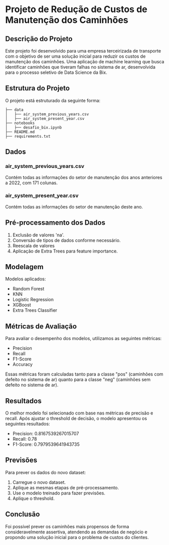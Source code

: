 # Projeto de Redução de Custos de Manutenção dos Caminhões

## Descrição do Projeto

Este projeto foi desenvolvido para uma empresa terceirizada de transporte com o objetivo de ser uma solução inicial para reduzir os custos de manutenção dos caminhões. Uma aplicação de machine learning que busca identificar caminhões que tiveram falhas no sistema de ar, desenvolvida para o processo seletivo de Data Science da Bix.

## Estrutura do Projeto

O projeto está estruturado da seguinte forma:

```
├── data
│   ├── air_system_previous_years.csv
│   ├── air_system_present_year.csv
├── notebooks
│   ├── desafio_bix.ipynb
├── README.md
├── requirements.txt
```

## Dados

### air_system_previous_years.csv

Contém todas as informações do setor de manutenção dos anos anteriores a 2022, com 171 colunas.

### air_system_present_year.csv

Contém todas as informações do setor de manutenção deste ano.

## Pré-processamento dos Dados

1. Exclusão de valores 'na'.
2. Conversão de tipos de dados conforme necessário.
3. Reescala de valores
4. Aplicação de Extra Trees para feature importance. 

## Modelagem

Modelos aplicados:
- Random Forest
- KNN
- Logistic Regression
- XGBoost
- Extra Trees Classifier

## Métricas de Avaliação

Para avaliar o desempenho dos modelos, utilizamos as seguintes métricas:
- Precision
- Recall
- F1-Score
- Accuracy

Essas métricas foram calculadas tanto para a classe "pos" (caminhões com defeito no sistema de ar) quanto para a classe "neg" (caminhões sem defeito no sistema de ar).

## Resultados

O melhor modelo foi selecionado com base nas métricas de precisão e recall. Após ajustar o threshold de decisão, o modelo apresentou os seguintes resultados:

- Precision: 0.8167539267015707
- Recall: 0.78
- F1-Score: 0.7979539641943735

## Previsões

Para prever os dados do novo dataset:

1. Carregue o novo dataset.
2. Aplique as mesmas etapas de pré-processamento.
3. Use o modelo treinado para fazer previsões.
4. Aplique o threshold.

## Conclusão

Foi possível prever os caminhões mais propensos de forma consideravelmente assertiva, atendendo as demandas de negócio e propondo uma solução inicial para o problema de custos do clientes. 
